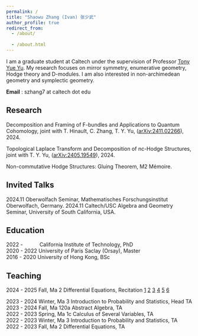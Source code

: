 ```yaml
---
permalink: /
title: "Shaowu Zhang (Ivan) 张少武"
author_profile: true
redirect_from: 
  - /about/
  
  - /about.html
---
```


I am a graduate student at Caltech under the supervision of Professor [Tony Yue Yu](https://tyy.caltech.edu/). My research focuses on mirror symmetry, enumerative geometry, Hodge theory and D-modules. I am also interested in non-archimedean geometry and symplectic geometry. 

**Email** : szhang7 at caltech dot edu


Research
------
Decomposition and Framing of F-bundles and Applications to Quantum Cohomology, joint with T. Hinault, C. Zhang, T. Y. Yu, ([arXiv:2411.02266](https://arxiv.org/pdf/2411.02266)), 2024.

Topological Laplace Transform and Decomposition of nc-Hodge Structures, joint with T. Y. Yu, ([arXiv:2405.19549](https://arxiv.org/pdf/2405.19549)), 2024.

Non-commutative Hodge Structures: Gluing Theorem, M2 Mémoire.


Invited Talks
------

2024.11 Oberwolfach Seminar, Mathematisches Forschungsinstitut Oberwolfach, Germany.
2024.11 Caltech/USC Algebra and Geometry Seminar, University of South California, USA.


Education
------
2022 -  &nbsp;&nbsp;&nbsp;&nbsp;&nbsp;&nbsp;&nbsp;&nbsp;&nbsp;<span style="margin-right: 2px;"></span> California Institute of Technology, PhD  <br>
2020 - 2022 University of Paris Saclay (Orsay), Master <br>
2016 - 2020 University of Hong Kong, BSc <be>


Teaching
------
2024 - 2025 Fall, Ma 2 Differential Equations, Recitation <a href="2024_ma2_recitation/2024 Ma 2 rec1.pdf" target="_blank">1</a> <a href="2024_ma2_recitation/2024 Ma 2 rec2.pdf" target="_blank">2</a> <a href="2024_ma2_recitation/2024 Ma 2 rec3.pdf" target="_blank">3</a> <a href="2024_ma2_recitation/2024 Ma 2 rec4.pdf" target="_blank">4</a> <a href="2024_ma2_recitation/2024 Ma 2 rec5.pdf" target="_blank">5</a> <a href="2024_ma2_recitation/2024 Ma 2 rec6.pdf" target="_blank">6</a> 

2023 - 2024 Winter, Ma 3 Introduction to Probability and Statistics, Head TA <br> 
2023 - 2024 Fall, Ma 120a Abstract Algebra, TA <br> 
2022 - 2023 Spring, Ma 1c Calculus of Several Variables, TA <br> 
2022 - 2023 Winter, Ma 3 Introduction to Probability and Statistics, TA<br> 
2022 - 2023 Fall, Ma 2 Differential Equations, TA 


<div style="position: absolute; bottom: 0; right: 0; width: 150px; height: 150px; overflow: hidden;">
    <script type="text/javascript" id="clustrmaps" src="//clustrmaps.com/map_v2.js?d=tJCzo5Z4VxWGoLMIi2qWfQJGmld6YScoEBXR1XMhch0&cl=ffffff&w=a"></script>
</div>

